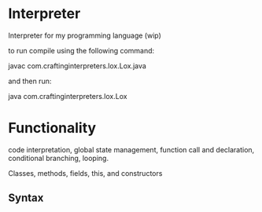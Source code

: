 # Interpreter
Interpreter for my programming language (wip)

to run compile using the following command:

javac com.craftinginterpreters.lox.Lox.java

and then run:

java com.craftinginterpreters.lox.Lox

# Functionality

code interpretation, global state management, function call and declaration, conditional branching, looping.

Classes, methods, fields, this, and constructors

## Syntax
